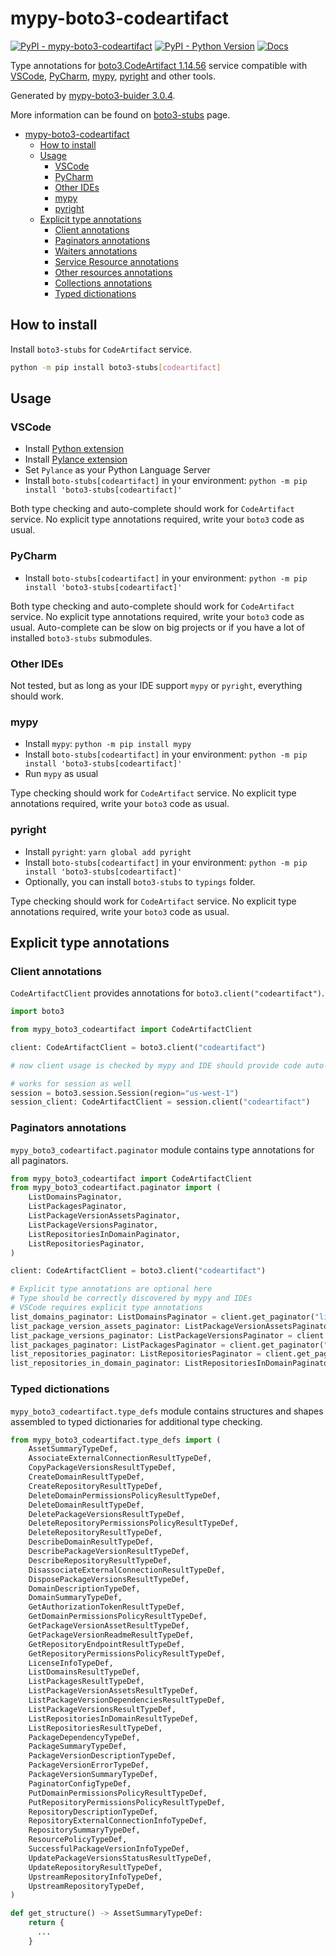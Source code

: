 # mypy-boto3-codeartifact

[![PyPI - mypy-boto3-codeartifact](https://img.shields.io/pypi/v/mypy-boto3-codeartifact.svg?color=blue)](https://pypi.org/project/mypy-boto3-codeartifact)
[![PyPI - Python Version](https://img.shields.io/pypi/pyversions/mypy-boto3-codeartifact.svg?color=blue)](https://pypi.org/project/mypy-boto3-codeartifact)
[![Docs](https://img.shields.io/readthedocs/mypy-boto3-builder.svg?color=blue)](https://mypy-boto3-builder.readthedocs.io/)

Type annotations for
[boto3.CodeArtifact 1.14.56](https://boto3.amazonaws.com/v1/documentation/api/1.14.56/reference/services/codeartifact.html#CodeArtifact) service
compatible with
[VSCode](https://code.visualstudio.com/),
[PyCharm](https://www.jetbrains.com/pycharm/),
[mypy](https://github.com/python/mypy),
[pyright](https://github.com/microsoft/pyright)
and other tools.

Generated by [mypy-boto3-buider 3.0.4](https://github.com/vemel/mypy_boto3_builder).

More information can be found on [boto3-stubs](https://pypi.org/project/boto3-stubs/) page.

- [mypy-boto3-codeartifact](#mypy-boto3-codeartifact)
  - [How to install](#how-to-install)
  - [Usage](#usage)
    - [VSCode](#vscode)
    - [PyCharm](#pycharm)
    - [Other IDEs](#other-ides)
    - [mypy](#mypy)
    - [pyright](#pyright)
  - [Explicit type annotations](#explicit-type-annotations)
    - [Client annotations](#client-annotations)
    - [Paginators annotations](#paginators-annotations)
    - [Waiters annotations](#waiters-annotations)
    - [Service Resource annotations](#service-resource-annotations)
    - [Other resources annotations](#other-resources-annotations)
    - [Collections annotations](#collections-annotations)
    - [Typed dictionations](#typed-dictionations)

## How to install

Install `boto3-stubs` for `CodeArtifact` service.

```bash
python -m pip install boto3-stubs[codeartifact]
```

## Usage

### VSCode

- Install [Python extension](https://marketplace.visualstudio.com/items?itemName=ms-python.python)
- Install [Pylance extension](https://marketplace.visualstudio.com/items?itemName=ms-python.vscode-pylance)
- Set `Pylance` as your Python Language Server
- Install `boto-stubs[codeartifact]` in your environment: `python -m pip install 'boto3-stubs[codeartifact]'`

Both type checking and auto-complete should work for `CodeArtifact` service.
No explicit type annotations required, write your `boto3` code as usual.

### PyCharm

- Install `boto-stubs[codeartifact]` in your environment: `python -m pip install 'boto3-stubs[codeartifact]'`

Both type checking and auto-complete should work for `CodeArtifact` service.
No explicit type annotations required, write your `boto3` code as usual.
Auto-complete can be slow on big projects or if you have a lot of installed `boto3-stubs` submodules.

### Other IDEs

Not tested, but as long as your IDE support `mypy` or `pyright`, everything should work.

### mypy

- Install `mypy`: `python -m pip install mypy`
- Install `boto-stubs[codeartifact]` in your environment: `python -m pip install 'boto3-stubs[codeartifact]'`
- Run `mypy` as usual

Type checking should work for `CodeArtifact` service.
No explicit type annotations required, write your `boto3` code as usual.

### pyright

- Install `pyright`: `yarn global add pyright`
- Install `boto-stubs[codeartifact]` in your environment: `python -m pip install 'boto3-stubs[codeartifact]'`
- Optionally, you can install `boto3-stubs` to `typings` folder.

Type checking should work for `CodeArtifact` service.
No explicit type annotations required, write your `boto3` code as usual.

## Explicit type annotations

### Client annotations

`CodeArtifactClient` provides annotations for `boto3.client("codeartifact")`.

```python
import boto3

from mypy_boto3_codeartifact import CodeArtifactClient

client: CodeArtifactClient = boto3.client("codeartifact")

# now client usage is checked by mypy and IDE should provide code auto-complete

# works for session as well
session = boto3.session.Session(region="us-west-1")
session_client: CodeArtifactClient = session.client("codeartifact")
```

### Paginators annotations

`mypy_boto3_codeartifact.paginator` module contains type annotations for all paginators.

```python
from mypy_boto3_codeartifact import CodeArtifactClient
from mypy_boto3_codeartifact.paginator import (
    ListDomainsPaginator,
    ListPackagesPaginator,
    ListPackageVersionAssetsPaginator,
    ListPackageVersionsPaginator,
    ListRepositoriesInDomainPaginator,
    ListRepositoriesPaginator,
)

client: CodeArtifactClient = boto3.client("codeartifact")

# Explicit type annotations are optional here
# Type should be correctly discovered by mypy and IDEs
# VSCode requires explicit type annotations
list_domains_paginator: ListDomainsPaginator = client.get_paginator("list_domains")
list_package_version_assets_paginator: ListPackageVersionAssetsPaginator = client.get_paginator("list_package_version_assets")
list_package_versions_paginator: ListPackageVersionsPaginator = client.get_paginator("list_package_versions")
list_packages_paginator: ListPackagesPaginator = client.get_paginator("list_packages")
list_repositories_paginator: ListRepositoriesPaginator = client.get_paginator("list_repositories")
list_repositories_in_domain_paginator: ListRepositoriesInDomainPaginator = client.get_paginator("list_repositories_in_domain")
```







### Typed dictionations

`mypy_boto3_codeartifact.type_defs` module contains structures and shapes assembled
to typed dictionaries for additional type checking.

```python
from mypy_boto3_codeartifact.type_defs import (
    AssetSummaryTypeDef,
    AssociateExternalConnectionResultTypeDef,
    CopyPackageVersionsResultTypeDef,
    CreateDomainResultTypeDef,
    CreateRepositoryResultTypeDef,
    DeleteDomainPermissionsPolicyResultTypeDef,
    DeleteDomainResultTypeDef,
    DeletePackageVersionsResultTypeDef,
    DeleteRepositoryPermissionsPolicyResultTypeDef,
    DeleteRepositoryResultTypeDef,
    DescribeDomainResultTypeDef,
    DescribePackageVersionResultTypeDef,
    DescribeRepositoryResultTypeDef,
    DisassociateExternalConnectionResultTypeDef,
    DisposePackageVersionsResultTypeDef,
    DomainDescriptionTypeDef,
    DomainSummaryTypeDef,
    GetAuthorizationTokenResultTypeDef,
    GetDomainPermissionsPolicyResultTypeDef,
    GetPackageVersionAssetResultTypeDef,
    GetPackageVersionReadmeResultTypeDef,
    GetRepositoryEndpointResultTypeDef,
    GetRepositoryPermissionsPolicyResultTypeDef,
    LicenseInfoTypeDef,
    ListDomainsResultTypeDef,
    ListPackagesResultTypeDef,
    ListPackageVersionAssetsResultTypeDef,
    ListPackageVersionDependenciesResultTypeDef,
    ListPackageVersionsResultTypeDef,
    ListRepositoriesInDomainResultTypeDef,
    ListRepositoriesResultTypeDef,
    PackageDependencyTypeDef,
    PackageSummaryTypeDef,
    PackageVersionDescriptionTypeDef,
    PackageVersionErrorTypeDef,
    PackageVersionSummaryTypeDef,
    PaginatorConfigTypeDef,
    PutDomainPermissionsPolicyResultTypeDef,
    PutRepositoryPermissionsPolicyResultTypeDef,
    RepositoryDescriptionTypeDef,
    RepositoryExternalConnectionInfoTypeDef,
    RepositorySummaryTypeDef,
    ResourcePolicyTypeDef,
    SuccessfulPackageVersionInfoTypeDef,
    UpdatePackageVersionsStatusResultTypeDef,
    UpdateRepositoryResultTypeDef,
    UpstreamRepositoryInfoTypeDef,
    UpstreamRepositoryTypeDef,
)

def get_structure() -> AssetSummaryTypeDef:
    return {
      ...
    }
```

